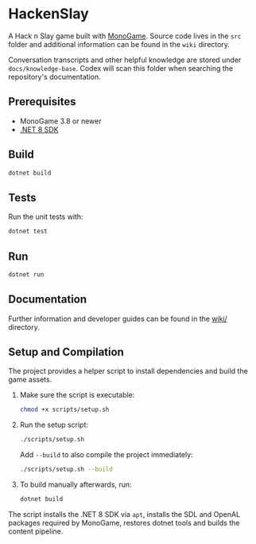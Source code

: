 # HackenSlay

A Hack n Slay game built with [MonoGame](https://www.monogame.net/). Source code lives in the `src` folder and additional information can be found in the `wiki` directory.

Conversation transcripts and other helpful knowledge are stored under `docs/knowledge-base`. Codex will scan this folder when searching the repository's documentation.

## Prerequisites

- MonoGame 3.8 or newer
- [.NET 8 SDK](https://dotnet.microsoft.com/en-us/download/dotnet/8.0)

## Build

```bash
dotnet build
```

## Tests

Run the unit tests with:

```bash
dotnet test
```

## Run

```bash
dotnet run
```

## Documentation

Further information and developer guides can be found in the [wiki/](wiki/) directory.

## Setup and Compilation

The project provides a helper script to install dependencies and build the game assets.

1. Make sure the script is executable:
   ```bash
   chmod +x scripts/setup.sh
   ```
2. Run the setup script:
   ```bash
   ./scripts/setup.sh
   ```
   Add `--build` to also compile the project immediately:
   ```bash
   ./scripts/setup.sh --build
   ```
3. To build manually afterwards, run:
   ```bash
   dotnet build
   ```

The script installs the .NET 8 SDK via `apt`, installs the SDL and OpenAL packages required by MonoGame, restores dotnet tools and builds the content pipeline.
